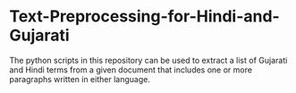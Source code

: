 # Text-Preprocessing-for-Hindi-and-Gujarati
The python scripts in this repository can be used to extract a list of Gujarati and Hindi terms from a given document that includes one or more paragraphs written in either language.
